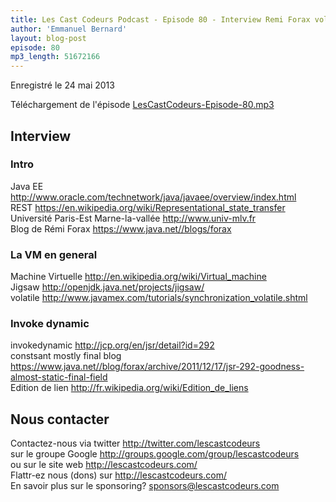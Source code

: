 ```yaml
---
title: Les Cast Codeurs Podcast - Episode 80 - Interview Remi Forax volet 1 - la machine virtuelle
author: 'Emmanuel Bernard'
layout: blog-post
episode: 80
mp3_length: 51672166
---
```

Enregistré le 24 mai 2013

Téléchargement de l'épisode [LesCastCodeurs-Episode-80.mp3](http://traffic.libsyn.com/lescastcodeurs/LesCastCodeurs-Episode-80.mp3)

## Interview

### Intro

Java EE <http://www.oracle.com/technetwork/java/javaee/overview/index.html>  
REST <https://en.wikipedia.org/wiki/Representational_state_transfer>  
Université Paris-Est Marne-la-vallée <http://www.univ-mlv.fr>  
Blog de Rémi Forax <https://www.java.net//blogs/forax>  

### La VM en general

Machine Virtuelle <http://en.wikipedia.org/wiki/Virtual_machine>  
Jigsaw <http://openjdk.java.net/projects/jigsaw/>  
volatile <http://www.javamex.com/tutorials/synchronization_volatile.shtml>  

### Invoke dynamic

invokedynamic <http://jcp.org/en/jsr/detail?id=292>  
constsant mostly final blog <https://www.java.net//blog/forax/archive/2011/12/17/jsr-292-goodness-almost-static-final-field>  
Edition de lien <http://fr.wikipedia.org/wiki/Edition_de_liens>  

## Nous contacter

Contactez-nous via twitter <http://twitter.com/lescastcodeurs>  
sur le groupe Google <http://groups.google.com/group/lescastcodeurs>  
ou sur le site web <http://lescastcodeurs.com/>  
Flattr-ez nous (dons) sur <http://lescastcodeurs.com/>  
En savoir plus sur le sponsoring? sponsors@lescastcodeurs.com
